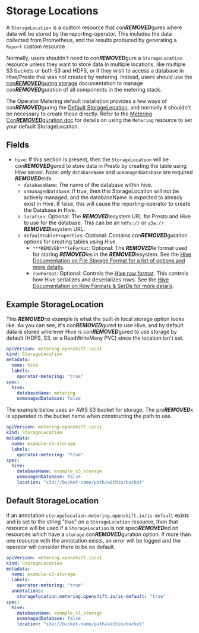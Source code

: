 # Storage Locations

A `StorageLocation` is a custom resource that con***REMOVED***gures where data will be stored by the reporting-operator.
This includes the data collected from Prometheus, and the results produced by generating a `Report` custom resource.

Normally, users shouldn't need to con***REMOVED***gure a `StorageLocation` resource unless they want to store data in multiple locations, like multiple S3 buckets or both S3 and HDFS, or if they wish to access a database in Hive/Presto that was not created by metering.
Instead, users should use the [con***REMOVED***guring storage](con***REMOVED***guring-storage.md) documentation to manage con***REMOVED***guration of all components in the metering stack.

The Operator Metering default installation provides a few ways of con***REMOVED***guring the [Default StorageLocation](#default-storagelocation), and normally it shouldn't be necessary to create these directly.
Refer to the [Metering Con***REMOVED***guration doc](metering-con***REMOVED***g.md#storing-data-in-s3) for details on using the `Metering` resource to set your default StorageLocation.

## Fields
- `hive`: If this section is present, then the `StorageLocation` will be con***REMOVED***gured to store data in Presto by creating the table using Hive server. Note: only `databaseName` and `unmanagedDatabase` are required ***REMOVED***elds.
  - `databaseName`: The name of the database within hive.
  - `unmanagedDatabase`: If true, then this StorageLocation will not be actively managed, and the databaseName is expected to already exist in Hive. If false, this will cause the reporting-operator to create the Database in Hive.
  - `location`: Optional: The ***REMOVED***lesystem URL for Presto and Hive to use for the database. This can be an `hdfs://` or `s3a://` ***REMOVED***lesystem URL.
  - `defaultTableProperties`: Optional: Contains con***REMOVED***guration options for creating tables using Hive.
    - `***REMOVED***leFormat`: Optional: The ***REMOVED***le format used for storing ***REMOVED***les in the ***REMOVED***lesystem. See the [Hive Documentation on File Storage Format for a list of options and more details][hiveFileFormat].
    - `rowFormat`: Optional: Controls the [Hive row format][hiveRowFormat]. This controls how Hive serializes and deserializes rows. See the [Hive Documentation on Row Formats & SerDe for more details][hiveRowFormat].

## Example StorageLocation

This ***REMOVED***rst example is what the built-in local storage option looks like.
As you can see, it's con***REMOVED***gured to use Hive, and by default data is stored wherever Hive is con***REMOVED***gured to use storage by default (HDFS, S3, or a ReadWriteMany PVC) since the location isn't set.

```yaml
apiVersion: metering.openshift.io/v1
kind: StorageLocation
metadata:
  name: hive
  labels:
    operator-metering: "true"
spec:
  hive:
    databaseName: metering
    unmanagedDatabase: false
```

The example below uses an AWS S3 bucket for storage.
The pre***REMOVED***x is appended to the bucket name when constructing the path to use.

```yaml
apiVersion: metering.openshift.io/v1
kind: StorageLocation
metadata:
  name: example-s3-storage
  labels:
    operator-metering: "true"
spec:
  hive:
    databaseName: example_s3_storage
    unmanagedDatabase: false
    location: "s3a://bucket-name/path/within/bucket"
```

## Default StorageLocation

If an annotation `storagelocation.metering.openshift.io/is-default` exists and is set to the string "true" on a `StorageLocation` resource, then that resource will be used if a `StorageLocation` is not speci***REMOVED***ed on resources which have a `storage` con***REMOVED***guration option.
If more than one resource with the annotation exists, an error will be logged and the operator will consider there to be no default.

```yaml
apiVersion: metering.openshift.io/v1
kind: StorageLocation
metadata:
  name: example-s3-storage
  labels:
    operator-metering: "true"
  annotations:
    storagelocation.metering.openshift.io/is-default: "true"
spec:
  hive:
    databaseName: example_s3_storage
    unmanagedDatabase: false
    location: "s3a://bucket-name/path/within/bucket"
```

[hiveFileFormat]: https://cwiki.apache.org/confluence/display/Hive/LanguageManual+DDL#LanguageManualDDL-StorageFormatsStorageFormatsRowFormat,StorageFormat,andSerDe
[hiveRowFormat]: https://cwiki.apache.org/confluence/display/Hive/LanguageManual+DDL#LanguageManualDDL-RowFormats&SerDe
